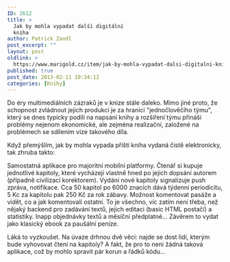 ```yaml
---
ID: 2612
title: >
  Jak by mohla vypadat další digitální
  kniha
author: Patrick Zandl
post_excerpt: ""
layout: post
oldlink: >
  https://www.marigold.cz/item/jak-by-mohla-vypadat-dalsi-digitalni-kniha
published: true
post_date: 2013-02-11 10:34:12
categories: [Knihy]
---
```

<p> Do éry multimediálních zázraků je v knize stále daleko. Mimo jiné proto, že schopnost zvládnout jejich produkci je za hranicí "jednočlověčího týmu", který se dnes typicky podílí na napsání knihy a rozšíření týmu přináší problémy nejenom ekonomické, ale zejména realizační, založené na problémech se sdílením vize takového díla.</p>


<p>Když přemýšlím, jak by mohla vypada příští kniha vydaná čistě elektronicky, tak zhruba takto:</p>


<p>Samostatná aplikace pro majoritní mobilní platformy. Čtenář si kupuje jednotlivé kapitoly, které vycházejí vlastně hned po jejich dopsání autorem (případně civilizací korektorem). Vydání nové kapitoly signalizuje push zpráva, notifikace. Cca 50 kapitol po 6000 znacích dává týdenní periodicitu, 5 Kc za kapitolu pak 250 Kč za rok zábavy. Možnost komentovat pasáže a vidět, co a jak komentovali ostatní. To je všechno, víc zatím není třeba, než nějaký backend pro zadávání textů, jejich editaci (basic HTML postačí) a statistiky. Inapp objednávky textů a měsíční předplatné... Závěrem to vydat jako klasický ebook za paušální peníze. </p>


<p>Láká to vyzkoušet. Na úvaze drhnou dvě věci: najde se dost lidí, kterým bude vyhovovat čtení na kapitoly? A fakt, že pro to není žádná taková aplikace, což by mohlo spravit pár korun a řádků kódu...</p>

